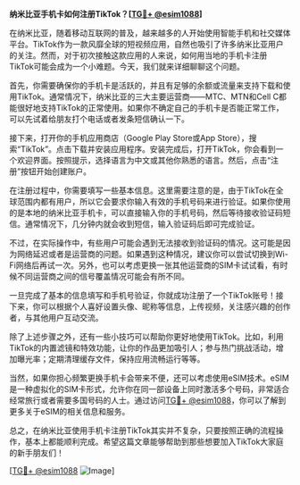 **纳米比亚手机卡如何注册TikTok？[[TG💪+ @esim1088](https://t.me/s/esim1088)]**

在纳米比亚，随着移动互联网的普及，越来越多的人开始使用智能手机和社交媒体平台。TikTok作为一款风靡全球的短视频应用，自然也吸引了许多纳米比亚用户的关注。然而，对于初次接触这款应用的人来说，如何用当地的手机卡注册TikTok可能会成为一个小难题。今天，我们就来详细聊聊这个问题。

首先，你需要确保你的手机卡是活跃的，并且有足够的余额或流量来支持下载和使用TikTok。通常情况下，纳米比亚的三大主要运营商——MTC、MTN和Cell C都能很好地支持TikTok的正常使用。如果你不确定自己的手机卡是否能正常工作，可以先试着给朋友打个电话或者发条短信确认一下。

接下来，打开你的手机应用商店（Google Play Store或App Store），搜索“TikTok”。点击下载并安装应用程序。安装完成后，打开TikTok，你会看到一个欢迎界面。按照提示，选择语言为中文或其他你熟悉的语言。然后，点击“注册”按钮开始创建账户。

在注册过程中，你需要填写一些基本信息。这里需要注意的是，由于TikTok在全球范围内都有用户，所以它会要求你输入有效的手机号码来进行验证。如果你使用的是本地的纳米比亚手机卡，可以直接输入你的手机号码，然后等待接收验证码短信。通常情况下，几分钟内就会收到短信，输入验证码后即可完成验证。

不过，在实际操作中，有些用户可能会遇到无法接收到验证码的情况。这可能是因为网络延迟或者是运营商的问题。如果遇到这种情况，建议你可以尝试切换到Wi-Fi网络后再试一次。另外，也可以考虑更换一张其他运营商的SIM卡试试看，有时候不同运营商之间的信号覆盖情况可能会有所不同。

一旦完成了基本的信息填写和手机号验证，你就成功注册了一个TikTok账号！接下来，你可以根据个人喜好设置头像、昵称等信息，上传视频，关注感兴趣的创作者，与其他用户互动交流。

除了上述步骤之外，还有一些小技巧可以帮助你更好地使用TikTok。比如，利用TikTok的内置滤镜和特效功能，让你的作品更加吸引人；参与热门挑战活动，增加曝光率；定期清理缓存文件，保持应用流畅运行等等。

当然，如果你担心频繁更换手机卡会带来不便，还可以考虑使用eSIM技术。eSIM是一种虚拟化的SIM卡形式，允许你在同一部设备上同时激活多个号码，非常适合经常旅行或者需要多国号码的人士。通过访问[TG💪+ @esim1088](https://t.me/s/esim1088)，你可以了解到更多关于eSIM的相关信息和服务。

总之，在纳米比亚使用手机卡注册TikTok其实并不复杂，只要按照正确的流程操作，基本上都能顺利完成。希望这篇文章能够帮助到那些想要加入TikTok大家庭的新手朋友们！

[[TG💪+ @esim1088](https://t.me/s/esim1088) ![Image](https://i.postimg.cc/4NQfJmqS/Snipaste-2025-05-13-00-14-12.png)]